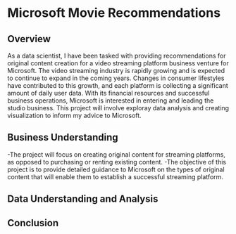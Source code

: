 # Microsoft Movie Recommendations

## Overview
As a data scientist, I have been tasked with providing recommendations for original content creation for a video streaming platform business venture for Microsoft. The video streaming industry is rapidly growing and is expected to continue to expand in the coming years. Changes in consumer lifestyles have contributed to this growth, and each platform is collecting a significant amount of daily user data. With its financial resources and successful business operations, Microsoft is interested in entering and leading the studio business. This project will involve exploray data analysis and creating visualization to inform my advice to Microsoft.
## Business Understanding
-The project will focus on creating original content for streaming platforms, as opposed to purchasing or renting existing content.
-The objective of this project is to provide detailed guidance to Microsoft on the types of original content that will enable them to establish a successful streaming platform.
## Data Understanding and Analysis

## Conclusion
